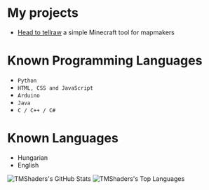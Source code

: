 # My projects

* [Head to tellraw](https://head-generator.tmshader.me/) a simple Minecraft tool for mapmakers

# Known Programming Languages
* `Python`
* `HTML, CSS and JavaScript`
* `Arduino`
* `Java`
* `C / C++ / C#`

# Known Languages
* Hungarian
* English

![TMShaders's GitHub Stats](https://github-readme-stats.vercel.app/api?username=TMShaders&theme=buefy&show_icons=true&&line_height=40&count_private=true)
![TMShaders's Top Languages](https://github-readme-stats.vercel.app/api/top-langs/?username=TMShaders&theme=buefy&show_icons=true)
